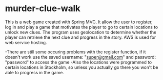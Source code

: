 # murder-clue-walk
This is a web game created with Spring MVC. It allow the user to register, log in and play a game that motivates the player to go to certain locations to unlock new clues. The program uses geolocation to determine whether the player can retrieve the next clue and progress in the story.
AWS is used for web service hosting.

-There are still some occuring problems with the register function, if it doesn't work use the saved username: "super@gmail.com" and password: "password" to access the game
-Also the locations were programmed to certain locations in Stockholm, so unless you actually go there you won't be able to progress in the game.

